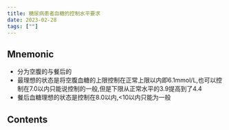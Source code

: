 ```yaml
---
title: 糖尿病患者血糖的控制水平要求
date: 2023-02-28
tags: [""]
--- 
```


## Mnemonic
- 分为空腹的与餐后的
- 最理想的状态是将空腹血糖的上限控制在正常上限以内即6.1mmol/L,也可以控制在7.0以内只能说控制的一般,但是下限从正常水平的3.9提高到了4.4
- 餐后血糖理想的状态是控制在8.0以内,<10以内只能为一般

## Contents



